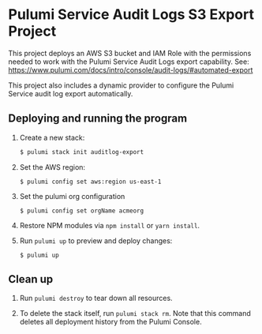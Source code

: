 # Pulumi Service Audit Logs S3 Export Project

This project deploys an AWS S3 bucket and IAM Role with the permissions needed to work with the Pulumi Service
Audit Logs export capability.
See: https://www.pulumi.com/docs/intro/console/audit-logs/#automated-export 

This project also includes a dynamic provider to configure the Pulumi Service audit log export automatically.

## Deploying and running the program

1.  Create a new stack:

    ```bash
    $ pulumi stack init auditlog-export
    ```

1.  Set the AWS region:

    ```
    $ pulumi config set aws:region us-east-1
    ```

1. Set the pulumi org configuration
    ```
    $ pulumi config set orgName acmeorg
    ```

1.  Restore NPM modules via `npm install` or `yarn install`.

1.  Run `pulumi up` to preview and deploy changes:

    ```
    $ pulumi up
    ```


## Clean up

1.  Run `pulumi destroy` to tear down all resources.

1.  To delete the stack itself, run `pulumi stack rm`. Note that this command deletes all deployment history from the Pulumi Console.
